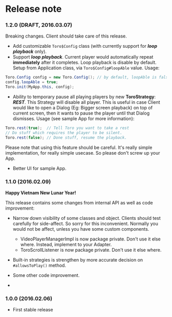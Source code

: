 # Release note

### 1.2.0 (DRAFT, 2016.03.07)

Breaking changes. Client should take care of this release.

- Add customizable ```Toro$Config``` class (with currently support for ***loop playback*** only).
- Support ***loop playback***. Current player would automatically repeat **immediately** after it completes. Loop playback is disable by default. Setup from Application class, via ```Toro$Config#loopAble``` value. Usage:

```java
Toro.Config config = new Toro.Config(); // by default, loopAble is false
config.loopAble = true;
Toro.init(MyApp.this, config);
```
- Ability to temporary pause all playing players by new **ToroStrategy**: ***REST***. This Strategy will disable all player. This is useful in case Client would like to open a Dialog (Eg: Bigger screen playback) on top of current screen, then it wants to pause the player until that Dialog dismisses. Usage (see sample App for more information):

```java
Toro.rest(true);  // Tell Toro you want to take a rest
// Do stuff which requires the player to be silent.
Toro.rest(false); // Done stuff, resume the playback.
```
Please note that using this feature should be careful. It's really simple implementation, for really simple usecase. So please don't screw up your App.

- Better UI for sample App.

### 1.1.0 (2016.02.09)

**Happy Vietnam New Lunar Year!**

This release contains some changes from internal API as well as code improvement:

- Narrow down visibility of some classes and object. Clients should test carefully for side-affect. So sorry for this inconvenient. Normally you would not be affect, unless you have some custom components.
  - VideoPlayerManagerImpl is now package private. Don't use it else where. Instead, implement to your Adapter.
  - ToroScrollListener is now package private. Don't use it else where. 

- Built-in strategies is strengthen by more accurate decision on ```#allowsToPlay()``` method.

- Some other code improvement.
- 
### 1.0.0 (2016.02.06)

- First stable release
